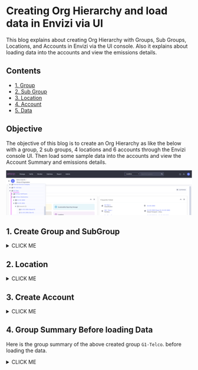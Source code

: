 # Creating Org Hierarchy and load data in Envizi via UI

This blog explains about creating Org Hierarchy with Groups, Sub Groups, Locations, and Accounts in Envizi via the UI console. Also it explains about loading data into the accounts and view the emissions details.

## Contents

- [1. Group](#1-Group)
- [2. Sub Group](#2-Sub-Group)
- [3. Location ](#3-Location)
- [4. Account ](#4-Account)
- [5. Data](#5-Data)

## Objective

The objective of this blog is to create an Org Hierarchy as like the below with a group, 2 sub groups, 4 locations and 6 accounts through the Envizi console UI. Then load some sample data into the accounts and view the Account Summary and emissions details.

<img src="images/00-org-hiearchy.png">

## 1. Create Group and SubGroup

<details><summary>CLICK ME</summary>

### 1.1 Create Group

1. Click on `Manage > Groups` 
<img src="images/01-group1.png">

It shows the Groups page.

2. Click on `Create New Group` button.

<img src="images/01-group2.png">

3. Fill in the details as below. 

- Group Type :  `Classification`
- Belongs To : The Org name of the account. Here `Demo Corp D1`
- Name :  Give any name for the Group. Ex: `G1-Telco`
- Report Percent :  100

4. Click on `Save` button.
<img src="images/01-group3.png">

A new Group called `G1-Telco` got created.
<img src="images/01-group4.png">

### 1.2 Create Sub Group 1

Here are we are going to create a new SubGroup called `G1-Telco-CellTowers` under the group `G1-Telco`

1. Fill in the details as below. 

- Group Type :  `Classification`
- Belongs To : The Org name of the account. Here `Demo Corp D1`
- Part Of :  `G1-Telco` (the parent group)
- Name :  Give any name for the Group. Ex: `G1-Telco-CellTowers`
- Report Percent :  100

2. Click on `Save` button.

<img src="images/01-group5.png">

A new Sub Group called `G1-Telco-CellTowers` got created.

<img src="images/01-group6.png">

### 1.3 Create Sub Group 2

Here are we are going to create a new SubGroup called `G1-Telco-DataCentres` under the group `G1-Telco`

1. Fill in the details as below. 

- Part Of :  `G1-Telco` (the parent group)
- Name :  Give any name for the Group. Ex: `G1-Telco-DataCentres`

<img src="images/01-group7.png">

A new Sub Group called `G1-Telco-DataCentres` got created.

<img src="images/01-group8.png">

</details>

## 2. Location

<details><summary>CLICK ME</summary>

We are going to create 4 locations.

### 2.1 Create Location 1

1. Click on `Manage > Locations` 
<img src="images/02-location11.png">

It shows the Locations page.

2. Click on `Create New Location` button.

<img src="images/02-location12.png">

3. Fill in the details as below. 

- Location Type :  `Cell Tower`
- Name :  Give any name for the Location. Ex: `G1-Tower-2000`
- Country :  `United States`
- Region :  `illinois : state United States`
- Group :  Choose the sub group created before. Ex:  `G1-Telco-CellTowers`

4. Click on `Save` button.

<img src="images/02-location13.png">
<img src="images/02-location14.png">

A new Location called `G1-Towers-2000` got created.
<img src="images/02-location15.png">

### 2.2 Create Location 2

Similarly create a new location called `G1-Tower-2001` under the group  `G1-Telco-CellTowers`

<img src="images/02-location16.png">
<img src="images/02-location17.png">

### 2.3 Create Location 3

Similarly create a new location called `G1-DC-2000` under the group  `G1-Telco-DataCenters`

<img src="images/02-location18.png">
<img src="images/02-location19.png">

### 2.3 Create Location 4

Similarly create a new location called `G1-DC-2001` under the group  `G1-Telco-DataCenters`

<img src="images/02-location21.png">
<img src="images/02-location22.png">

### 2.4 Location List

All the above crated Locations got listed here.

<img src="images/02-location23.png">

</details>

## 3. Create Account

<details><summary>CLICK ME</summary>

We are going to create 6 Accounts.

### 3.1 Create Account 1

1. Click on `Manage > Account` 
<img src="images/03-account11.png">

It shows the Account page.

2. Click on `Create New Account` button.

<img src="images/03-account12.png">

3. Fill in the details as below. 

- Location : Choose the above created location. Ex: `G1-Tower-2000`
- Account Style :  Choose an electricy type : `Electricity - Total kWh and Cost`
- Name :  Give any name for the Group. Ex: `G1-Tower-2000-Elec-01`

4. Click on `Save` button.

<img src="images/03-account13.png">

A new Account called `Electricity - Total kWh and Cost` got created under the location `G1-Tower-2000`
<img src="images/03-account14.png">

The newly created account looks like this in the Org Hiearchy section

<img src="images/03-account15.png">

### 3.2 Create Account 2

1. Fill in the details as below. 

- Location : Choose the above created location. Ex: `G1-Tower-2001`
- Account Style :  Choose an electricy type : `Electricity - Total kWh and Cost`
- Name :  Give any name for the Group. Ex: `G1-Tower-2001-Elec-01`

<img src="images/03-account16.png">

2. Click on `Save` button.

### 3.3 Create Account 3

1. Fill in the details as below. 

- Location : Choose the above created location. Ex: `G1-DC-2000`
- Account Style :  Choose an electricy type : `Electricity - Total kWh and Cost`
- Name :  Give any name for the Group. Ex: `G1-DC-2000-Elec-01`

<img src="images/03-account17.png">

2. Click on `Save` button.

### 3.4 Create Account 4

1. Fill in the details as below. 

- Location : Choose the above created location. Ex: `G1-DC-2001`
- Account Style :  Choose an electricy type : `Electricity - Total kWh and Cost`
- Name :  Give any name for the Group. Ex: `G1-DC-2001-Elec-01`

<img src="images/03-account18.png">

2. Click on `Save` button.


### 3.5 Create Account 5

1. Fill in the details as below. 

- Location : Choose the above created location. Ex: `G1-DC-2000`
- Account Style :  Choose an electricy type : `Diesel Transport - miles`
- Name :  Give any name for the Group. Ex: `G1-DC-2000-Diesel-01`

<img src="images/03-account19.png">

2. Click on `Save` button.


### 3.6 Create Account 6

1. Fill in the details as below. 

- Location : Choose the above created location. Ex: `G1-DC-2001`
- Account Style :  Choose an electricy type : `Diesel Transport - miles`
- Name :  Give any name for the Group. Ex: `G1-DC-2001-Diesel-01`

<img src="images/03-account20.png">

2. Click on `Save` button.


### 3.7 Account List

All the above created Accounts got listed here..

<img src="images/03-account21.png">


#### 3.8 Org Hiearchy 

Here is the Org hiearchy showing the above created accounts under the corresponding locations.

<img src="images/03-account22.png">

</details>

## 4. Group Summary Before loading Data

Here is the group summary of the above created group `G1-Telco`. before loading the data.

<details><summary>CLICK ME</summary>

<img src="images/04-group-summary.png">

## 5. Location Details

<details><summary>CLICK ME</summary>

Here is the location details of the above created location `G1-DC-2000` that shows emissions data as empty. 

<img src="images/05-location-detail1.png">
<img src="images/05-location-detail2.png">
<img src="images/05-location-detail3.png">
<img src="images/05-location-detail4.png">
<img src="images/05-location-detail5.png">

</details>

## 6. Load Account data

<details><summary>CLICK ME</summary>

1. Select the account from the left panel. 

<img src="images/06-load-account-data11.png">

Account summary get displayed as below.

2. Click on `Track > Records` 

<img src="images/06-load-account-data12.png">

3. Click on `Capture > Data` 

<img src="images/06-load-account-data13.png">

4. Fill in the details as below. 
- Start Period : Enter the starting period of the data
- End Period : Enter the ending period of the data
- Total Electricity :  Enter the total electricity
- Total Cost :  Enter the total cost

The total value would split across each month available in between the given period.

5. Click on `Save` button.

<img src="images/06-load-account-data14.png">

The record saved successfuly as below.

6. Click on `Monthly Data` button.

<img src="images/06-load-account-data15.png">

The total value split across each month is shown here.

<img src="images/06-load-account-data16.png">
<img src="images/06-load-account-data17.png">
</details>

## 7. Location Performance

<details><summary>CLICK ME</summary>

1. Open the location `G1-DC-2000` from the Org Hierarchy.

2. Click on the `Performance` menu.

<img src="images/07-location-performance1.png">

The location performance details is displayed.
<img src="images/07-location-performance2.png">
<img src="images/07-location-performance3.png">
</details>

## 8. Account Summary

<details><summary>CLICK ME</summary>

1. Open the Account `G1-DC-2000-Elec-01` from the Org Hierarchy.

<img src="images/08-account-summary1.png">

The `Account Summary` page is displayed.

<img src="images/08-account-summary2.png">
<img src="images/08-account-summary3.png">
</details>

## 9.  Load Account data 2

<details><summary>CLICK ME</summary>

1. Open the Account from the Org Hierarchy.

<img src="images/09-load-account-data11.png">

2. Click on the `Actions > Capture Data` menu.

<img src="images/09-load-account-data12.png">

3. Fill in the details as below. 
- Start Period : Enter the starting period of the data
- End Period : Enter the ending period of the data
- Distance Travelled :  Enter the distance travelled
- Total Cost :  Enter the total cost

4. Click on `Save` button.

<img src="images/09-load-account-data13.png">

The data is saved and here is the `Account Summary` details.

5. Click on `Records` button.

<img src="images/09-load-account-data14.png">
<img src="images/09-load-account-data15.png">

The `Records` list is displayed.
<img src="images/09-load-account-data16.png">

6. Click on `Monthly Data` button.

The `Monthly Data` list is displayed.

<img src="images/09-load-account-data17.png">
<img src="images/09-load-account-data18.png">

</details>

## 10.  Load Account data 3

<details><summary>CLICK ME</summary>

1. Open the Account from the Org Hierarchy.

<img src="images/10-load-account-data11.png">

2. Click on the `Actions > Capture Data` menu.

<img src="images/10-load-account-data12.png">

3. Fill in the details as below. 
- Start Period : Enter the starting period of the data
- End Period : Enter the ending period of the data
- Total Electricity :  Enter the total electricity value
- Total Cost :  Enter the total cost

4. Click on `Save` button.

<img src="images/10-load-account-data13.png">

The data is saved and here is the `Account Summary` details.

5. Click on `Records` button.

<img src="images/10-load-account-data14.png">
<img src="images/10-load-account-data15.png">

The `Records` list is displayed.

<img src="images/10-load-account-data16.png">

6. Click on `Monthly Data` button.

The `Monthly Data` list is displayed.

<img src="images/10-load-account-data17.png">
<img src="images/10-load-account-data18.png">

</details>